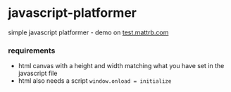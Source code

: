 # javascript-platformer

simple javascript platformer - demo on [test.mattrb.com](https://test.mattrb.com)

### requirements

* html canvas with a height and width matching what you have set in the javascript file
* html also needs a script `window.onload = initialize`
